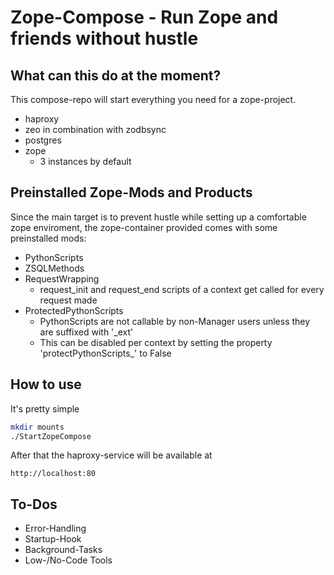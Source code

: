 # Zope-Compose - Run Zope and friends without hustle

## What can this do at the moment?

This compose-repo will start everything you need for a zope-project.

- haproxy
- zeo in combination with zodbsync
- postgres
- zope
  - 3 instances by default

## Preinstalled Zope-Mods and Products

Since the main target is to prevent hustle while setting up a comfortable zope enviroment, the zope-container provided comes with some preinstalled mods:

- PythonScripts
- ZSQLMethods
- RequestWrapping
  - request_init and request_end scripts of a context get called for every request made
- ProtectedPythonScripts
  - PythonScripts are not callable by non-Manager users unless they are suffixed with '\_ext'
  - This can be disabled per context by setting the property 'protectPythonScripts\_' to False

## How to use

It's pretty simple

```bash
mkdir mounts
./StartZopeCompose
```

After that the haproxy-service will be available at

```
http://localhost:80
```

## To-Dos

- Error-Handling
- Startup-Hook
- Background-Tasks
- Low-/No-Code Tools
